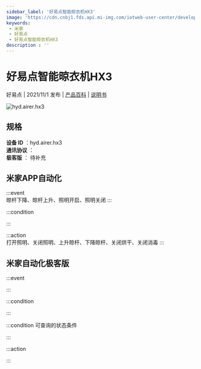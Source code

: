 ```yaml
---
sidebar_label: '好易点智能晾衣机HX3'
image: 'https://cdn.cnbj1.fds.api.mi-img.com/iotweb-user-center/developer_1679071135950baLJB3N6.png?GalaxyAccessKeyId=AKVGLQWBOVIRQ3XLEW&Expires=9223372036854775807&Signature=5WFIiTWbxvhdurTFS0KEsPr2CII='
keywords: 
 - 米家
 - 好易点
 - 好易点智能晾衣机HX3
description : ''
---
```

# 好易点智能晾衣机HX3

好易点 | 2021/11/1 发布 | [产品百科](https://home.mi.com/webapp/content/baike/product/index.html?model=hyd.airer.hx3/) | [说明书](https://home.mi.com/views/introduction.html?model=hyd.airer.hx3&region=cn)

![hyd.airer.hx3](https://cdn.cnbj1.fds.api.mi-img.com/iotweb-user-center/developer_1679071135950baLJB3N6.png?GalaxyAccessKeyId=AKVGLQWBOVIRQ3XLEW&Expires=9223372036854775807&Signature=5WFIiTWbxvhdurTFS0KEsPr2CII=)

## 规格  
> 
**设备 ID** ：hyd.airer.hx3  
**通讯协议** ：  
**极客版**  ： 待补充 


## 米家APP自动化  

:::event  
晾杆下降、晾杆上升、照明开启、照明关闭
:::

:::condition  

:::

:::action   
打开照明、关闭照明、上升晾杆、下降晾杆、关闭烘干、关闭消毒
:::

## 米家自动化极客版  

:::event  

:::

:::condition  

:::

:::condition 可查询的状态条件  

:::

:::action  

:::

        
